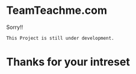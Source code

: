 # TeamTeachme.com

Sorry!!

`This Project is still under development.`


# Thanks for your intreset 
